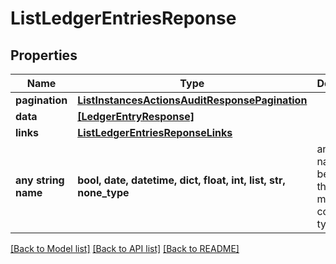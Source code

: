# ListLedgerEntriesReponse


## Properties
Name | Type | Description | Notes
------------ | ------------- | ------------- | -------------
**pagination** | [**ListInstancesActionsAuditResponsePagination**](ListInstancesActionsAuditResponsePagination.md) |  | 
**data** | [**[LedgerEntryResponse]**](LedgerEntryResponse.md) |  | 
**links** | [**ListLedgerEntriesReponseLinks**](ListLedgerEntriesReponseLinks.md) |  | 
**any string name** | **bool, date, datetime, dict, float, int, list, str, none_type** | any string name can be used but the value must be the correct type | [optional]

[[Back to Model list]](../README.md#documentation-for-models) [[Back to API list]](../README.md#documentation-for-api-endpoints) [[Back to README]](../README.md)


